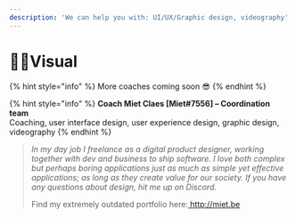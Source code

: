```yaml
---
description: 'We can help you with: UI/UX/Graphic design, videography'
---
```


# 👩‍🎤Visual

{% hint style="info" %}
More coaches coming soon 😎
{% endhint %}



{% hint style="info" %}
**Coach Miet Claes \[Miet\#7556\] – Coordination team**  
Coaching, user interface design, user experience design, graphic design, videography
{% endhint %}

> _In my day job I freelance as a digital product designer, working together with dev and business to ship software. I love both complex but perhaps boring applications just as much as simple yet effective applications; as long as they create value for our society. If you have any questions about design, hit me up on Discord._
>
> Find my extremely outdated portfolio here:[ http://miet.be ](http://miet.be)

